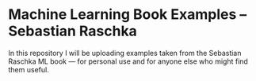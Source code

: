 # Machine Learning Book Examples – Sebastian Raschka

In this repository I will be uploading examples taken from the Sebastian Raschka ML book — for personal use and for anyone else who might find them useful.
